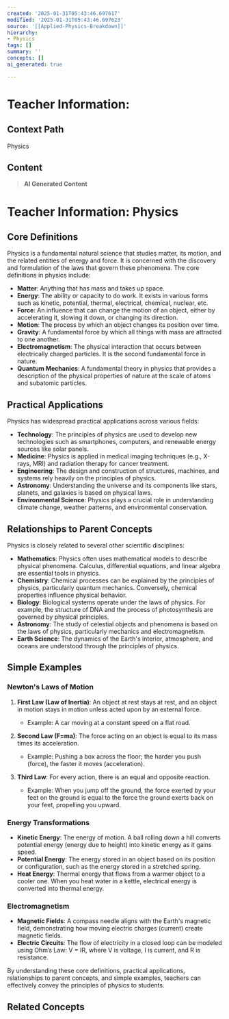 ```yaml
---
created: '2025-01-31T05:43:46.697617'
modified: '2025-01-31T05:43:46.697623'
source: '[[Applied-Physics-Breakdown]]'
hierarchy:
- Physics
tags: []
summary: ''
concepts: []
ai_generated: true

---
```


# Teacher Information:

## Context Path
Physics

## Content
> **AI Generated Content**
 # Teacher Information: Physics

## Core Definitions

Physics is a fundamental natural science that studies matter, its motion, and the related entities of energy and force. It is concerned with the discovery and formulation of the laws that govern these phenomena. The core definitions in physics include:

- **Matter**: Anything that has mass and takes up space.
- **Energy**: The ability or capacity to do work. It exists in various forms such as kinetic, potential, thermal, electrical, chemical, nuclear, etc.
- **Force**: An influence that can change the motion of an object, either by accelerating it, slowing it down, or changing its direction.
- **Motion**: The process by which an object changes its position over time.
- **Gravity**: A fundamental force by which all things with mass are attracted to one another.
- **Electromagnetism**: The physical interaction that occurs between electrically charged particles. It is the second fundamental force in nature.
- **Quantum Mechanics**: A fundamental theory in physics that provides a description of the physical properties of nature at the scale of atoms and subatomic particles.

## Practical Applications

Physics has widespread practical applications across various fields:

- **Technology**: The principles of physics are used to develop new technologies such as smartphones, computers, and renewable energy sources like solar panels.
- **Medicine**: Physics is applied in medical imaging techniques (e.g., X-rays, MRI) and radiation therapy for cancer treatment.
- **Engineering**: The design and construction of structures, machines, and systems rely heavily on the principles of physics.
- **Astronomy**: Understanding the universe and its components like stars, planets, and galaxies is based on physical laws.
- **Environmental Science**: Physics plays a crucial role in understanding climate change, weather patterns, and environmental conservation.

## Relationships to Parent Concepts

Physics is closely related to several other scientific disciplines:

- **Mathematics**: Physics often uses mathematical models to describe physical phenomena. Calculus, differential equations, and linear algebra are essential tools in physics.
- **Chemistry**: Chemical processes can be explained by the principles of physics, particularly quantum mechanics. Conversely, chemical properties influence physical behavior.
- **Biology**: Biological systems operate under the laws of physics. For example, the structure of DNA and the process of photosynthesis are governed by physical principles.
- **Astronomy**: The study of celestial objects and phenomena is based on the laws of physics, particularly mechanics and electromagnetism.
- **Earth Science**: The dynamics of the Earth's interior, atmosphere, and oceans are understood through the principles of physics.

## Simple Examples

### Newton's Laws of Motion

1. **First Law (Law of Inertia)**: An object at rest stays at rest, and an object in motion stays in motion unless acted upon by an external force.
   - Example: A car moving at a constant speed on a flat road.

2. **Second Law (F=ma)**: The force acting on an object is equal to its mass times its acceleration.
   - Example: Pushing a box across the floor; the harder you push (force), the faster it moves (acceleration).

3. **Third Law**: For every action, there is an equal and opposite reaction.
   - Example: When you jump off the ground, the force exerted by your feet on the ground is equal to the force the ground exerts back on your feet, propelling you upward.

### Energy Transformations

- **Kinetic Energy**: The energy of motion. A ball rolling down a hill converts potential energy (energy due to height) into kinetic energy as it gains speed.
- **Potential Energy**: The energy stored in an object based on its position or configuration, such as the energy stored in a stretched spring.
- **Heat Energy**: Thermal energy that flows from a warmer object to a cooler one. When you heat water in a kettle, electrical energy is converted into thermal energy.

### Electromagnetism

- **Magnetic Fields**: A compass needle aligns with the Earth's magnetic field, demonstrating how moving electric charges (current) create magnetic fields.
- **Electric Circuits**: The flow of electricity in a closed loop can be modeled using Ohm’s Law: V = IR, where V is voltage, I is current, and R is resistance.

By understanding these core definitions, practical applications, relationships to parent concepts, and simple examples, teachers can effectively convey the principles of physics to students.

## Related Concepts
